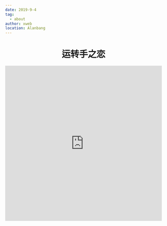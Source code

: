 ```yaml
---
date: 2019-9-4
tag: 
  - about
author: xweb
location: Alanbang
---
```

<!-- # individual resume  -->

<h1 style="text-align: center">运转手之恋</h1>
<!-- <img src="../img/timg.gif" alt="Logo" title="Logo,Social Coding" width="100%" height="100%" class="img_title"/> -->
<!-- <img src="../img/porper.jpg" alt="Logo" class="img_porper"/> -->
<!-- https://v.miaopai.com/iframe?scid=SvyHaHOczsp7B6ftW86oqMMz62-h5ai6~Fwp8A__ -->
<iframe 
    width="100%" 
    height="500" 
    src="https://www.ixigua.com/i6769035237042160132/"
    frameborder="0" 
    allowfullscreen>
</iframe>

<!-- 1. 以动手实践为荣，以只看不练为耻。

![one](../img/photo_1.jpg)

2. 以打印日志为荣，以出错不报为耻。 

![one](../img/photo_2.jpg)

3. 以局部变量为荣，以全局变量为耻。   

![one](../img/photo_3.jpg)

4. 以自动化测试为荣，以手工测试为耻。  

![one](../img/photo_4.jpg)  

5. 以代码重用为荣，以复制粘贴为耻。  

![one](../img/photo_5.jpg)

6. 以多态应用为荣，以分支判断为耻。 

![one](../img/photo_6.jpg)

7. 以定义常量为荣，以魔法数字为耻。 

![one](../img/photo_7.jpg)

8. 以总结思考为荣，以不求甚解为耻。 
 
![one](../img/photo_8.jpg)

![one](../img/photo_8-1.jpg)

![one](../img/photo_8-2.jpg) -->






